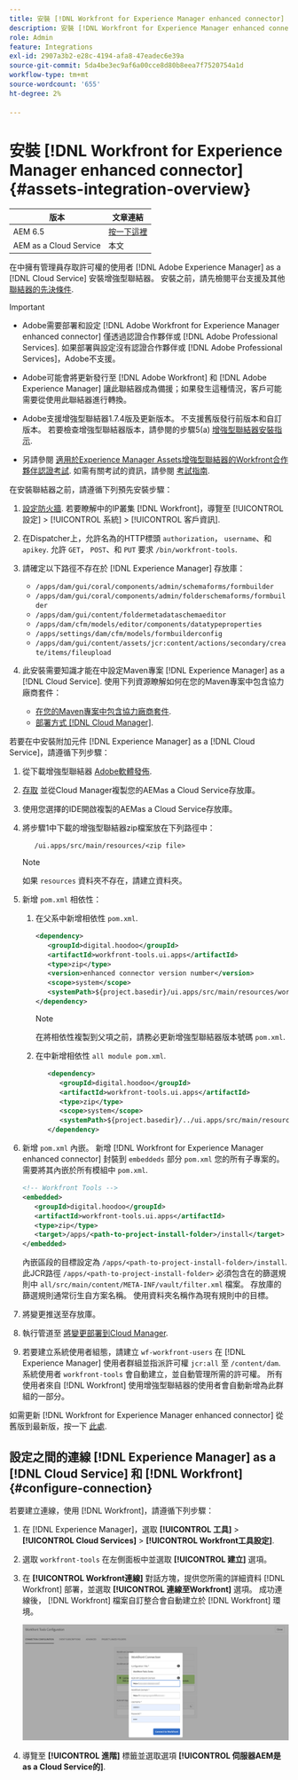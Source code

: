 ```yaml
---
title: 安裝 [!DNL Workfront for Experience Manager enhanced connector]
description: 安裝 [!DNL Workfront for Experience Manager enhanced connector]
role: Admin
feature: Integrations
exl-id: 2907a3b2-e28c-4194-afa8-47eadec6e39a
source-git-commit: 5da4be3ec9af6a00cce8d80b8eea7f7520754a1d
workflow-type: tm+mt
source-wordcount: '655'
ht-degree: 2%

---
```


# 安裝 [!DNL Workfront for Experience Manager enhanced connector] {#assets-integration-overview}

| 版本 | 文章連結 |
| -------- | ---------------------------- |
| AEM 6.5 | [按一下這裡](https://experienceleague.adobe.com/docs/experience-manager-65/assets/integrations/workfront-connector-install.html) |
| AEM as a Cloud Service  | 本文 |

在中擁有管理員存取許可權的使用者 [!DNL Adobe Experience Manager] as a [!DNL Cloud Service] 安裝增強型聯結器。 安裝之前，請先檢閱平台支援及其他 [聯結器的先決條件](https://one.workfront.com/s/csh?context=2467&amp;pubname=the-new-workfront-experience).

>[!IMPORTANT]
>
>* Adobe需要部署和設定 [!DNL Adobe Workfront for Experience Manager enhanced connector] 僅透過認證合作夥伴或 [!DNL Adobe Professional Services]. 如果部署與設定沒有認證合作夥伴或 [!DNL Adobe Professional Services]，Adobe不支援。
>
>* Adobe可能會將更新發行至 [!DNL Adobe Workfront] 和 [!DNL Adobe Experience Manager] 讓此聯結器成為備援；如果發生這種情況，客戶可能需要從使用此聯結器進行轉換。
>
>* Adobe支援增強型聯結器1.7.4版及更新版本。 不支援舊版發行前版本和自訂版本。 若要檢查增強型聯結器版本，請參閱的步驟5(a) [增強型聯結器安裝指示](workfront-connector-install.md).
>
>* 另請參閱 [適用於Experience Manager Assets增強型聯結器的Workfront合作夥伴認證考試](https://solutionpartners.adobe.com/solution-partners/home/applications/experience_cloud/workfront/journey/dev_core.html). 如需有關考試的資訊，請參閱 [考試指南](https://express.adobe.com/page/Tc7Mq6zLbPFy8/).


在安裝聯結器之前，請遵循下列預先安裝步驟：

1. [設定防火牆](https://one.workfront.com/s/document-item?bundleId=the-new-workfront-experience&amp;topicId=Content%2FAdministration_and_Setup%2FGet_started-WF_administration%2Fconfigure-your-firewall.html). 若要瞭解中的IP叢集 [!DNL Workfront]，導覽至 [!UICONTROL 設定] > [!UICONTROL 系統] > [!UICONTROL 客戶資訊].

1. 在Dispatcher上，允許名為的HTTP標頭 `authorization`， `username`、和 `apikey`. 允許 `GET`， `POST`、和 `PUT` 要求 `/bin/workfront-tools`.

1. 請確定以下路徑不存在於 [!DNL Experience Manager] 存放庫：

   * `/apps/dam/gui/coral/components/admin/schemaforms/formbuilder`
   * `/apps/dam/gui/coral/components/admin/folderschemaforms/formbuilder`
   * `/apps/dam/gui/content/foldermetadataschemaeditor`
   * `/apps/dam/cfm/models/editor/components/datatypeproperties`
   * `/apps/settings/dam/cfm/models/formbuilderconfig`
   * `/apps/dam/gui/content/assets/jcr:content/actions/secondary/create/items/fileupload`

1. 此安裝需要知識才能在中設定Maven專案 [!DNL Experience Manager] as a [!DNL Cloud Service]. 使用下列資源瞭解如何在您的Maven專案中包含協力廠商套件：

   * [在您的Maven專案中包含協力廠商套件](https://experienceleague.adobe.com/docs/experience-manager-cloud-service/implementing/deploying/overview.html#including-third-party).
   * [部署方式 [!DNL Cloud Manager]](https://experienceleague.adobe.com/docs/experience-manager-cloud-service/implementing/using-cloud-manager/deploy-code.html).

若要在中安裝附加元件 [!DNL Experience Manager] as a [!DNL Cloud Service]，請遵循下列步驟：

1. 從下載增強型聯結器 [Adobe軟體發佈](https://experience.adobe.com/#/downloads/content/software-distribution/en/aem.html?package=/content/software-distribution/en/details.html/content/dam/aem/public/adobe/packages/cq650/product/assets/workfront-tools.ui.apps.zip).

1. [存取](https://experienceleague.adobe.com/docs/experience-manager-cloud-service/content/implementing/using-cloud-manager/managing-code/accessing-repos.html?lang=en) 並從Cloud Manager複製您的AEMas a Cloud Service存放庫。

1. 使用您選擇的IDE開啟複製的AEMas a Cloud Service存放庫。

1. 將步驟1中下載的增強型聯結器zip檔案放在下列路徑中：

   ```TXT
      /ui.apps/src/main/resources/<zip file>
   ```

   >[!NOTE]
   >
   >如果 `resources` 資料夾不存在，請建立資料夾。


1. 新增 `pom.xml` 相依性：

   1. 在父系中新增相依性 `pom.xml`.

      ```XML
      <dependency>
         <groupId>digital.hoodoo</groupId>
         <artifactId>workfront-tools.ui.apps</artifactId>
         <type>zip</type>
         <version>enhanced connector version number</version>
         <scope>system</scope>
         <systemPath>${project.basedir}/ui.apps/src/main/resources/workfront-tools.ui.apps.zip</systemPath>
      </dependency>
      ```

      >[!NOTE]
      >
      >在將相依性複製到父項之前，請務必更新增強型聯結器版本號碼 `pom.xml`.

   1. 在中新增相依性 `all module pom.xml`.

      ```XML
         <dependency>
            <groupId>digital.hoodoo</groupId>
            <artifactId>workfront-tools.ui.apps</artifactId>
            <type>zip</type>
            <scope>system</scope>
            <systemPath>${project.basedir}/../ui.apps/src/main/resources/workfront-tools.ui.apps.zip</systemPath>
         </dependency>
      ```


1. 新增 `pom.xml` 內嵌。 新增 [!DNL Workfront for Experience Manager enhanced connector] 封裝到 `embeddeds` 部分 `pom.xml` 您的所有子專案的。 需要將其內嵌於所有模組中 `pom.xml`.

   ```XML
   <!-- Workfront Tools -->
   <embedded>
      <groupId>digital.hoodoo</groupId>
      <artifactId>workfront-tools.ui.apps</artifactId>
      <type>zip</type>
      <target>/apps/<path-to-project-install-folder>/install</target>
   </embedded>
   ```

   內嵌區段的目標設定為 `/apps/<path-to-project-install-folder>/install`. 此JCR路徑 `/apps/<path-to-project-install-folder>` 必須包含在的篩選規則中 `all/src/main/content/META-INF/vault/filter.xml` 檔案。 存放庫的篩選規則通常衍生自方案名稱。 使用資料夾名稱作為現有規則中的目標。

1. 將變更推送至存放庫。

1. 執行管道至 [將變更部署到Cloud Manager](https://experienceleague.adobe.com/docs/experience-manager-cloud-service/content/implementing/using-cloud-manager/deploy-code.html).

1. 若要建立系統使用者組態，請建立 `wf-workfront-users` 在 [!DNL Experience Manager] 使用者群組並指派許可權 `jcr:all` 至 `/content/dam`. 系統使用者 `workfront-tools` 會自動建立，並自動管理所需的許可權。 所有使用者來自 [!DNL Workfront] 使用增強型聯結器的使用者會自動新增為此群組的一部分。

如需更新 [!DNL Workfront for Experience Manager enhanced connector] 從舊版到最新版，按一下 [此處](update-workfront-enhanced-connector.md).

## 設定之間的連線 [!DNL Experience Manager] as a [!DNL Cloud Service] 和 [!DNL Workfront] {#configure-connection}

若要建立連線，使用 [!DNL Workfront]，請遵循下列步驟：

1. 在 [!DNL Experience Manager]，選取 **[!UICONTROL 工具]** > **[!UICONTROL Cloud Services]** > **[!UICONTROL Workfront工具設定]**.

1. 選取 `workfront-tools` 在左側面板中並選取 **[!UICONTROL 建立]** 選項。

1. 在 **[!UICONTROL Workfront連線]** 對話方塊，提供您所需的詳細資料 [!DNL Workfront] 部署，並選取 **[!UICONTROL 連線至Workfront]** 選項。 成功連線後， [!DNL Workfront] 檔案自訂整合會自動建立於 [!DNL Workfront] 環境。

   ![Connect [!DNL Experience Manager] 和 [!DNL Workfront]](/help/assets/assets/wf-connection-config.png)

1. 導覽至 **[!UICONTROL 進階]** 標籤並選取選項 **[!UICONTROL 伺服器AEM是as a Cloud Service的]**.
